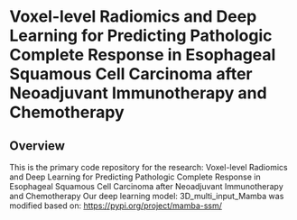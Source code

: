 # Voxel-level Radiomics and Deep Learning for Predicting Pathologic Complete Response in Esophageal Squamous Cell Carcinoma after Neoadjuvant Immunotherapy and Chemotherapy

## Overview
This is the primary code repository for the research: Voxel-level Radiomics and Deep Learning for Predicting Pathologic Complete Response in Esophageal Squamous Cell Carcinoma after Neoadjuvant Immunotherapy and Chemotherapy
Our deep learning model: 3D_multi_input_Mamba was modified based on: https://pypi.org/project/mamba-ssm/
